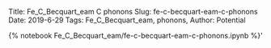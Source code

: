 Title: Fe_C_Becquart_eam C phonons
Slug: fe-c-becquart-eam-c-phonons
Date: 2019-6-29
Tags: Fe_C_Becquart_eam, phonons,
Author: Potential

{% notebook Fe_C_Becquart_eam/fe-c-becquart-eam-c-phonons.ipynb %}'